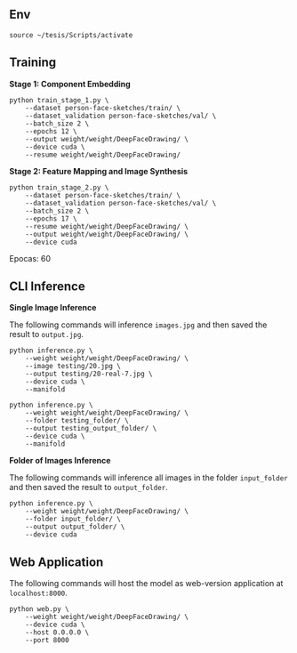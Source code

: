 ## Env

`source ~/tesis/Scripts/activate`

## Training

**Stage 1: Component Embedding**

```
python train_stage_1.py \
    --dataset person-face-sketches/train/ \
    --dataset_validation person-face-sketches/val/ \
    --batch_size 2 \
    --epochs 12 \
    --output weight/weight/DeepFaceDrawing/ \
    --device cuda \
    --resume weight/weight/DeepFaceDrawing/
```

**Stage 2: Feature Mapping and Image Synthesis**

```
python train_stage_2.py \
    --dataset person-face-sketches/train/ \
    --dataset_validation person-face-sketches/val/ \
    --batch_size 2 \
    --epochs 17 \
    --resume weight/weight/DeepFaceDrawing/ \
    --output weight/weight/DeepFaceDrawing/ \
    --device cuda
```

Epocas: 60

## CLI Inference

**Single Image Inference**

The following commands will inference `images.jpg` and then saved the result to `output.jpg`.

```
python inference.py \
    --weight weight/weight/DeepFaceDrawing/ \
    --image testing/20.jpg \
    --output testing/20-real-7.jpg \
    --device cuda \
    --manifold
```

```
python inference.py \
    --weight weight/weight/DeepFaceDrawing/ \
    --folder testing_folder/ \
    --output testing_output_folder/ \
    --device cuda \
    --manifold
```

**Folder of Images Inference**

The following commands will inference all images in the folder `input_folder` and then saved the result to `output_folder`.

```
python inference.py \
    --weight weight/weight/DeepFaceDrawing/ \
    --folder input_folder/ \
    --output output_folder/ \
    --device cuda
```

## Web Application

The following commands will host the model as web-version application at `localhost:8000`.

```
python web.py \
    --weight weight/weight/DeepFaceDrawing/ \
    --device cuda \
    --host 0.0.0.0 \
    --port 8000
```
